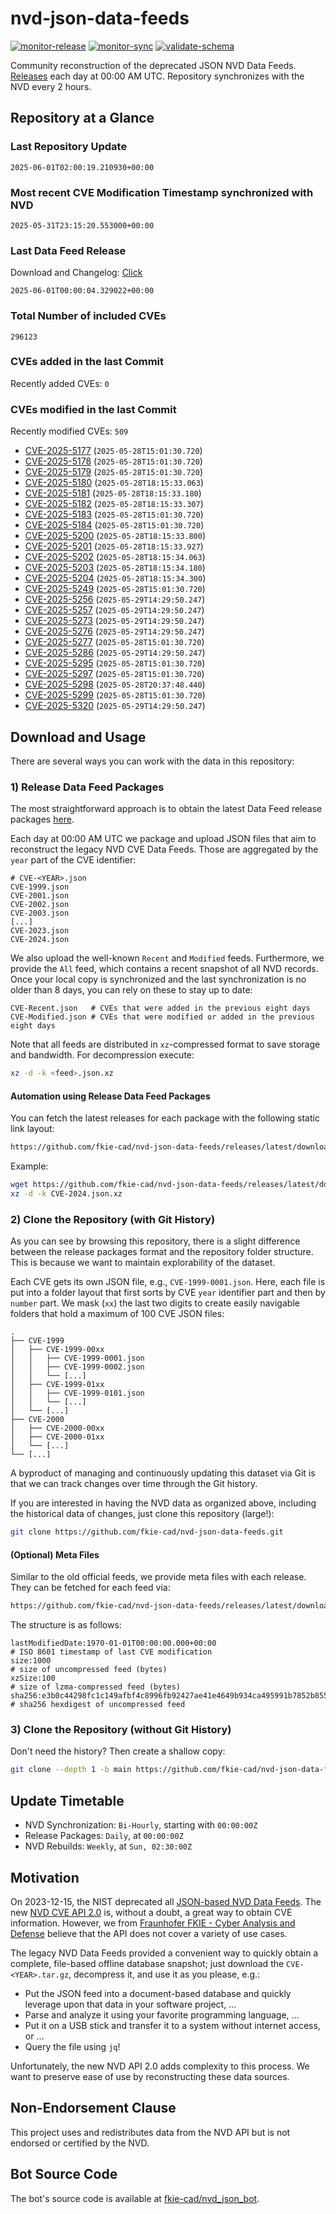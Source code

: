 # nvd-json-data-feeds

[![monitor-release](https://github.com/fkie-cad/nvd-json-data-feeds/actions/workflows/monitor_release.yml/badge.svg)](https://github.com/fkie-cad/nvd-json-data-feeds/actions/workflows/monitor_release.yml)
[![monitor-sync](https://github.com/fkie-cad/nvd-json-data-feeds/actions/workflows/monitor_sync.yml/badge.svg)](https://github.com/fkie-cad/nvd-json-data-feeds/actions/workflows/monitor_sync.yml)
[![validate-schema](https://github.com/fkie-cad/nvd-json-data-feeds/actions/workflows/validate_schema.yml/badge.svg)](https://github.com/fkie-cad/nvd-json-data-feeds/actions/workflows/validate_schema.yml)

Community reconstruction of the deprecated JSON NVD Data Feeds.
[Releases](https://github.com/fkie-cad/nvd-json-data-feeds/releases/latest) each day at 00:00 AM UTC.
Repository synchronizes with the NVD every 2 hours.

## Repository at a Glance

### Last Repository Update

```plain
2025-06-01T02:00:19.210930+00:00
```

### Most recent CVE Modification Timestamp synchronized with NVD

```plain
2025-05-31T23:15:20.553000+00:00
```

### Last Data Feed Release

Download and Changelog: [Click](https://github.com/fkie-cad/nvd-json-data-feeds/releases/latest)

```plain
2025-06-01T00:00:04.329022+00:00
```

### Total Number of included CVEs

```plain
296123
```

### CVEs added in the last Commit

Recently added CVEs: `0`



### CVEs modified in the last Commit

Recently modified CVEs: `509`

- [CVE-2025-5177](CVE-2025/CVE-2025-51xx/CVE-2025-5177.json) (`2025-05-28T15:01:30.720`)
- [CVE-2025-5178](CVE-2025/CVE-2025-51xx/CVE-2025-5178.json) (`2025-05-28T15:01:30.720`)
- [CVE-2025-5179](CVE-2025/CVE-2025-51xx/CVE-2025-5179.json) (`2025-05-28T15:01:30.720`)
- [CVE-2025-5180](CVE-2025/CVE-2025-51xx/CVE-2025-5180.json) (`2025-05-28T18:15:33.063`)
- [CVE-2025-5181](CVE-2025/CVE-2025-51xx/CVE-2025-5181.json) (`2025-05-28T18:15:33.180`)
- [CVE-2025-5182](CVE-2025/CVE-2025-51xx/CVE-2025-5182.json) (`2025-05-28T18:15:33.307`)
- [CVE-2025-5183](CVE-2025/CVE-2025-51xx/CVE-2025-5183.json) (`2025-05-28T15:01:30.720`)
- [CVE-2025-5184](CVE-2025/CVE-2025-51xx/CVE-2025-5184.json) (`2025-05-28T15:01:30.720`)
- [CVE-2025-5200](CVE-2025/CVE-2025-52xx/CVE-2025-5200.json) (`2025-05-28T18:15:33.800`)
- [CVE-2025-5201](CVE-2025/CVE-2025-52xx/CVE-2025-5201.json) (`2025-05-28T18:15:33.927`)
- [CVE-2025-5202](CVE-2025/CVE-2025-52xx/CVE-2025-5202.json) (`2025-05-28T18:15:34.063`)
- [CVE-2025-5203](CVE-2025/CVE-2025-52xx/CVE-2025-5203.json) (`2025-05-28T18:15:34.180`)
- [CVE-2025-5204](CVE-2025/CVE-2025-52xx/CVE-2025-5204.json) (`2025-05-28T18:15:34.300`)
- [CVE-2025-5249](CVE-2025/CVE-2025-52xx/CVE-2025-5249.json) (`2025-05-28T15:01:30.720`)
- [CVE-2025-5256](CVE-2025/CVE-2025-52xx/CVE-2025-5256.json) (`2025-05-29T14:29:50.247`)
- [CVE-2025-5257](CVE-2025/CVE-2025-52xx/CVE-2025-5257.json) (`2025-05-29T14:29:50.247`)
- [CVE-2025-5273](CVE-2025/CVE-2025-52xx/CVE-2025-5273.json) (`2025-05-29T14:29:50.247`)
- [CVE-2025-5276](CVE-2025/CVE-2025-52xx/CVE-2025-5276.json) (`2025-05-29T14:29:50.247`)
- [CVE-2025-5277](CVE-2025/CVE-2025-52xx/CVE-2025-5277.json) (`2025-05-28T15:01:30.720`)
- [CVE-2025-5286](CVE-2025/CVE-2025-52xx/CVE-2025-5286.json) (`2025-05-29T14:29:50.247`)
- [CVE-2025-5295](CVE-2025/CVE-2025-52xx/CVE-2025-5295.json) (`2025-05-28T15:01:30.720`)
- [CVE-2025-5297](CVE-2025/CVE-2025-52xx/CVE-2025-5297.json) (`2025-05-28T15:01:30.720`)
- [CVE-2025-5298](CVE-2025/CVE-2025-52xx/CVE-2025-5298.json) (`2025-05-28T20:37:48.440`)
- [CVE-2025-5299](CVE-2025/CVE-2025-52xx/CVE-2025-5299.json) (`2025-05-28T15:01:30.720`)
- [CVE-2025-5320](CVE-2025/CVE-2025-53xx/CVE-2025-5320.json) (`2025-05-29T14:29:50.247`)


## Download and Usage

There are several ways you can work with the data in this repository:

### 1) Release Data Feed Packages

The most straightforward approach is to obtain the latest Data Feed release packages [here](https://github.com/fkie-cad/nvd-json-data-feeds/releases/latest).

Each day at 00:00 AM UTC we package and upload JSON files that aim to reconstruct the legacy NVD CVE Data Feeds.
Those are aggregated by the `year` part of the CVE identifier:

```
# CVE-<YEAR>.json
CVE-1999.json
CVE-2001.json
CVE-2002.json
CVE-2003.json
[...]
CVE-2023.json
CVE-2024.json
```

We also upload the well-known `Recent` and `Modified` feeds.
Furthermore, we provide the `All` feed, which contains a recent snapshot of all NVD records.
Once your local copy is synchronized and the last synchronization is no older than 8 days, you can rely on these to stay up to date:

```plain
CVE-Recent.json   # CVEs that were added in the previous eight days
CVE-Modified.json # CVEs that were modified or added in the previous eight days
```

Note that all feeds are distributed in `xz`-compressed format to save storage and bandwidth.
For decompression execute:

```sh
xz -d -k <feed>.json.xz
```

#### Automation using Release Data Feed Packages

You can fetch the latest releases for each package with the following static link layout:

```sh
https://github.com/fkie-cad/nvd-json-data-feeds/releases/latest/download/CVE-<YEAR>.json.xz
```

Example:

```sh
wget https://github.com/fkie-cad/nvd-json-data-feeds/releases/latest/download/CVE-2024.json.xz
xz -d -k CVE-2024.json.xz
```

### 2) Clone the Repository (with Git History)

As you can see by browsing this repository, there is a slight difference between the release packages format and the repository folder structure.
This is because we want to maintain explorability of the dataset.

Each CVE gets its own JSON file, e.g., `CVE-1999-0001.json`.
Here, each file is put into a folder layout that first sorts by CVE `year` identifier part and then by `number` part.
We mask (`xx`) the last two digits to create easily navigable folders that hold a maximum of 100 CVE JSON files:

```plain
.
├── CVE-1999
│   ├── CVE-1999-00xx
│   │   ├── CVE-1999-0001.json
│   │   ├── CVE-1999-0002.json
│   │   └── [...]
│   ├── CVE-1999-01xx
│   │   ├── CVE-1999-0101.json
│   │   └── [...]
│   └── [...]
├── CVE-2000
│   ├── CVE-2000-00xx
│   ├── CVE-2000-01xx
│   └── [...]
└── [...]
```

A byproduct of managing and continuously updating this dataset via Git is that we can track changes over time through the Git history.

If you are interested in having the NVD data as organized above, including the historical data of changes, just clone this repository (large!):

```sh
git clone https://github.com/fkie-cad/nvd-json-data-feeds.git
```

#### (Optional) Meta Files

Similar to the old official feeds, we provide meta files with each release. They can be fetched for each feed via:

```sh
https://github.com/fkie-cad/nvd-json-data-feeds/releases/latest/download/CVE-<YEAR>.meta
```

The structure is as follows:

```plain
lastModifiedDate:1970-01-01T00:00:00.000+00:00                          # ISO 8601 timestamp of last CVE modification
size:1000                                                               # size of uncompressed feed (bytes)
xzSize:100                                                              # size of lzma-compressed feed (bytes)
sha256:e3b0c44298fc1c149afbf4c8996fb92427ae41e4649b934ca495991b7852b855 # sha256 hexdigest of uncompressed feed
```

### 3) Clone the Repository (without Git History)

Don't need the history? Then create a shallow copy:

```sh
git clone --depth 1 -b main https://github.com/fkie-cad/nvd-json-data-feeds.git
```


## Update Timetable

* NVD Synchronization: `Bi-Hourly`, starting with `00:00:00Z`
* Release Packages: `Daily`, at `00:00:00Z`
* NVD Rebuilds: `Weekly`, at `Sun, 02:30:00Z`


## Motivation

On 2023-12-15, the NIST deprecated all [JSON-based NVD Data Feeds](https://nvd.nist.gov/vuln/data-feeds#divRetirementBanner-1).
The new [NVD CVE API 2.0](https://nvd.nist.gov/developers/vulnerabilities) is, without a doubt, a great way to obtain CVE information.
However, we from [Fraunhofer FKIE - Cyber Analysis and Defense](https://www.fkie.fraunhofer.de/en/departments/cad.html) believe that the API does not cover a variety of use cases.

The legacy NVD Data Feeds provided a convenient way to quickly obtain a complete, file-based offline database snapshot; just download the `CVE-<YEAR>.tar.gz`, decompress it, and use it as you please, e.g.:

- Put the JSON feed into a document-based database and quickly leverage upon that data in your software project, ...
- Parse and analyze it using your favorite programming language, ...
- Put it on a USB stick and transfer it to a system without internet access, or ...
- Query the file using `jq`!

Unfortunately, the new NVD API 2.0 adds complexity to this process.
We want to preserve ease of use by reconstructing these data sources.

## Non-Endorsement Clause

This project uses and redistributes data from the NVD API but is not endorsed or certified by the NVD.

## Bot Source Code

The bot's source code is available at [fkie-cad/nvd\_json\_bot](https://github.com/fkie-cad/nvd_json_bot).